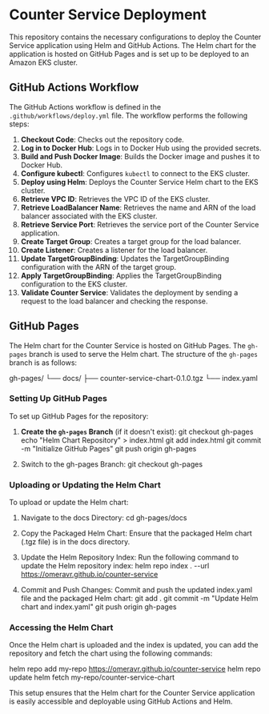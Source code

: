 # Counter Service Deployment

This repository contains the necessary configurations to deploy the Counter Service application using Helm and GitHub Actions. The Helm chart for the application is hosted on GitHub Pages and is set up to be deployed to an Amazon EKS cluster.

## GitHub Actions Workflow

The GitHub Actions workflow is defined in the `.github/workflows/deploy.yml` file. The workflow performs the following steps:

1. **Checkout Code**: Checks out the repository code.
2. **Log in to Docker Hub**: Logs in to Docker Hub using the provided secrets.
3. **Build and Push Docker Image**: Builds the Docker image and pushes it to Docker Hub.
4. **Configure kubectl**: Configures `kubectl` to connect to the EKS cluster.
5. **Deploy using Helm**: Deploys the Counter Service Helm chart to the EKS cluster.
6. **Retrieve VPC ID**: Retrieves the VPC ID of the EKS cluster.
7. **Retrieve LoadBalancer Name**: Retrieves the name and ARN of the load balancer associated with the EKS cluster.
8. **Retrieve Service Port**: Retrieves the service port of the Counter Service application.
9. **Create Target Group**: Creates a target group for the load balancer.
10. **Create Listener**: Creates a listener for the load balancer.
11. **Update TargetGroupBinding**: Updates the TargetGroupBinding configuration with the ARN of the target group.
12. **Apply TargetGroupBinding**: Applies the TargetGroupBinding configuration to the EKS cluster.
13. **Validate Counter Service**: Validates the deployment by sending a request to the load balancer and checking the response.

## GitHub Pages

The Helm chart for the Counter Service is hosted on GitHub Pages. The `gh-pages` branch is used to serve the Helm chart. The structure of the `gh-pages` branch is as follows:

gh-pages/
└── docs/
├── counter-service-chart-0.1.0.tgz
└── index.yaml


### Setting Up GitHub Pages

To set up GitHub Pages for the repository:

1. **Create the `gh-pages` Branch** (if it doesn't exist):
   git checkout gh-pages
   echo "Helm Chart Repository" > index.html
   git add index.html
   git commit -m "Initialize GitHub Pages"
   git push origin gh-pages

2. Switch to the gh-pages Branch:
   git checkout gh-pages




### Uploading or Updating the Helm Chart
To upload or update the Helm chart:

1. Navigate to the docs Directory:
cd gh-pages/docs

2. Copy the Packaged Helm Chart:
Ensure that the packaged Helm chart (.tgz file) is in the docs directory.

3. Update the Helm Repository Index:
Run the following command to update the Helm repository index:
helm repo index . --url https://omeravr.github.io/counter-service

4. Commit and Push Changes:
Commit and push the updated index.yaml file and the packaged Helm chart:
git add .
git commit -m "Update Helm chart and index.yaml"
git push origin gh-pages




### Accessing the Helm Chart
Once the Helm chart is uploaded and the index is updated, you can add the repository and fetch the chart using the following commands:

helm repo add my-repo https://omeravr.github.io/counter-service
helm repo update
helm fetch my-repo/counter-service-chart

This setup ensures that the Helm chart for the Counter Service application is easily accessible and deployable using GitHub Actions and Helm.



